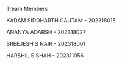 Tream Members

KADAM SIDDHARTH GAUTAM - 202318015

ANANYA ADARSH - 202318027

SREEJESH S NAIR - 202318001

HARSHIL S SHAH - 202311056
